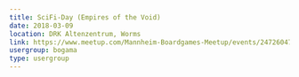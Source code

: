 ```yaml
---
title: SciFi-Day (Empires of the Void)
date: 2018-03-09
location: DRK Altenzentrum, Worms
link: https://www.meetup.com/Mannheim-Boardgames-Meetup/events/247260477/
usergroup: bogama
type: usergroup
---
```

